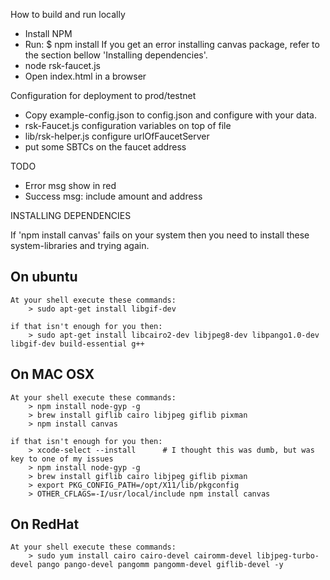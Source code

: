 How to build and run locally

- Install NPM
- Run: $ npm install 
    If you get an error installing canvas package, refer to the section bellow 'Installing dependencies'.
- node rsk-faucet.js
- Open index.html in a browser


Configuration for deployment to prod/testnet
- Copy example-config.json to config.json and configure with your data.
- rsk-Faucet.js configuration variables on top of file
- lib/rsk-helper.js configure urlOfFaucetServer
- put some SBTCs on the faucet address


TODO
- Error msg show in red
- Success msg: include amount and address



INSTALLING DEPENDENCIES

If 'npm install canvas' fails on your system then you need to install these system-libraries and trying again.


On ubuntu
---------
    At your shell execute these commands: 
        > sudo apt-get install libgif-dev
 
    if that isn't enough for you then:
        > sudo apt-get install libcairo2-dev libjpeg8-dev libpango1.0-dev libgif-dev build-essential g++


On MAC OSX
----------
    At your shell execute these commands: 
        > npm install node-gyp -g
        > brew install giflib cairo libjpeg giflib pixman
        > npm install canvas

    if that isn't enough for you then:
        > xcode-select --install      # I thought this was dumb, but was key to one of my issues 
        > npm install node-gyp -g
        > brew install giflib cairo libjpeg giflib pixman
        > export PKG_CONFIG_PATH=/opt/X11/lib/pkgconfig
        > OTHER_CFLAGS=-I/usr/local/include npm install canvas


On RedHat
---------
    At your shell execute these commands: 
        > sudo yum install cairo cairo-devel cairomm-devel libjpeg-turbo-devel pango pango-devel pangomm pangomm-devel giflib-devel -y

